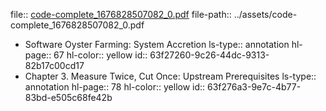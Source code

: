 file:: [code-complete_1676828507082_0.pdf](../assets/code-complete_1676828507082_0.pdf)
file-path:: ../assets/code-complete_1676828507082_0.pdf

- Software Oyster Farming: System Accretion
  ls-type:: annotation
  hl-page:: 67
  hl-color:: yellow
  id:: 63f27260-9c26-44dc-9313-82b17c00cd17
- Chapter 3. Measure Twice, Cut Once: Upstream Prerequisites
  ls-type:: annotation
  hl-page:: 78
  hl-color:: yellow
  id:: 63f276a3-9e7c-4b77-83bd-e505c68fe42b